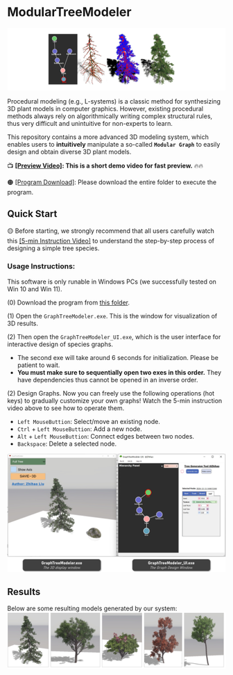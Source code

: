 # ModularTreeModeler

![Teaser](https://github.com/RyuZhihao123/Modular-Tree-Modeler-25/blob/main/Figures/1.png)

Procedural modeling (e.g., L-systems) is a classic method for synthesizing 3D plant models in computer graphics. However, existing procedural methods always rely on algorithmically writing complex structural rules, thus very difficult and unintuitive for non-experts to learn.

This repository contains a more advanced 3D modeling system, which enables users to **intuitively** manipulate a so-called **``Modular Graph``** to easily design and obtain diverse 3D plant models. 

📺 **[[Preview Video]](https://drive.google.com/file/d/1FugtnOsYm2L_HkJawwiUUKoe6aQs5e93/view?usp=sharing): This is a short demo video for fast preview.** 🔥🔥

🟠 [[Program Download]](https://github.com/RyuZhihao123/Modular-Tree-Modeler-25/tree/main/GraphTreeModeler): Please download the entire folder to execute the program.

## Quick Start

🟡 Before starting, we strongly recommend that all users carefully watch this [[5-min Instruction Video]](https://drive.google.com/file/d/1uOwghzsHS2jrZXc8RHVIOitZZubseMT-/view?usp=sharing) to understand the step-by-step process of designing a simple tree species.



### Usage Instructions:
This software is only runable in Windows PCs (we successfully tested on Win 10 and Win 11).

(0) Download the program from [this folder](https://github.com/RyuZhihao123/Modular-Tree-Modeler-25/tree/main/GraphTreeModeler).

(1) Open the ``GraphTreeModeler.exe``. This is the window for visualization of 3D results. 

(2) Then open the ``GraphTreeModeler_UI.exe``, which is the user interface for interactive design of species graphs. 

- The second exe will take around 6 seconds for initialization. Please be patient to wait.
- **You must make sure to sequentially open two exes in this order.** They have dependencies thus cannot be opened in an inverse order.

(2) Design Graphs. Now you can freely use the following operations (hot keys)
 to gradually customize your own graphs! Watch the 5-min instruction video above to see how to operate them.

- ``Left MouseButtion``: Select/move an existing node.
- ``Ctrl`` + ``Left MouseButtion``: Add a new node.
- ``Alt`` + ``Left MouseButtion``: Connect edges between two nodes.
- ``Backspace``: Delete a selected node.

<img src="https://github.com/RyuZhihao123/Modular-Tree-Modeler-25/blob/main/Figures/interfaces.png" alt="Interfaces" style="width:700px;"/>

## Results

Below are some resulting models generated by our system:
![Results](https://github.com/RyuZhihao123/Modular-Tree-Modeler-25/blob/main/Figures/results.png)



